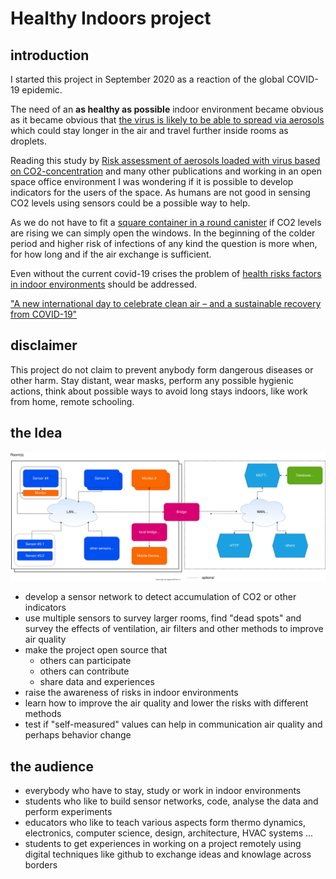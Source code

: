 #  Healthy Indoors project

## introduction

I started this project in September 2020 as a reaction of the global COVID-19 epidemic.

The need of an **as healthy as possible** indoor environment became obvious as it became obvious that [the virus is likely to be able to spread via aerosols](https://www.who.int/news-room/commentaries/detail/transmission-of-sars-cov-2-implications-for-infection-prevention-precautions) which could stay longer in the air and travel further inside rooms as droplets.

Reading this study by [Risk assessment of aerosols loaded with virus based on CO2-concentration](https://blogs.tu-berlin.de/hri_sars-cov-2/wp-content/uploads/sites/154/2020/08/hartmann_kriegel_2020_en_v3.pdf) and many other publications and working in an open space office environment I was wondering if it is possible to develop indicators for the users of the space. As humans are not good in sensing CO2 levels using sensors could be a possible way to help.

As we do not have to fit a [square container in a round canister](https://spacecenter.org/apollo-13-infographic-how-did-they-make-that-co2-scrubber/) if CO2 levels are rising we can simply open the windows. In the beginning of the colder period and higher risk of infections of any kind the question is more when, for how long and if the air exchange is sufficient.

Even without the current covid-19 crises the problem of [health risks factors in indoor environments](https://www.euro.who.int/en/health-topics/environment-and-health/air-quality/publications/2015/the-school-environment-policies-and-current-status) should be addressed.

["A new international day to celebrate clean air – and a sustainable recovery from COVID-19"](https://www.euro.who.int/en/health-topics/environment-and-health/air-quality/news/news/2020/9/a-new-international-day-to-celebrate-clean-air-and-a-sustainable-recovery-from-covid-19)

## disclaimer

This project do not claim to prevent anybody form dangerous diseases or other harm. Stay distant, wear masks, perform any possible hygienic actions, think about possible ways to avoid long stays indoors, like work from home, remote schooling.

## the Idea

![concept diagram](https://raw.githubusercontent.com/Christian-Me/healthy-indoors-project/master/graphics/concept-01.svg)

- develop a sensor network to detect accumulation of CO2 or other indicators
- use multiple sensors to survey larger rooms, find "dead spots" and survey the effects of ventilation, air filters and other methods to improve air quality
- make the project open source that
   - others can participate
   - others can contribute
   - share data and experiences
- raise the awareness of risks in indoor environments
- learn how to improve the air quality and lower the risks with different methods
- test if "self-measured" values can help in communication air quality and perhaps behavior change

## the audience

- everybody who have to stay, study or work in indoor environments
- students who like to build sensor networks, code, analyse the data and perform experiments
- educators who like to teach various aspects form thermo dynamics, electronics, computer science, design, architecture, HVAC systems ... 
- students to get experiences in working on a project remotely using digital techniques like github to exchange ideas and knowlage across borders



